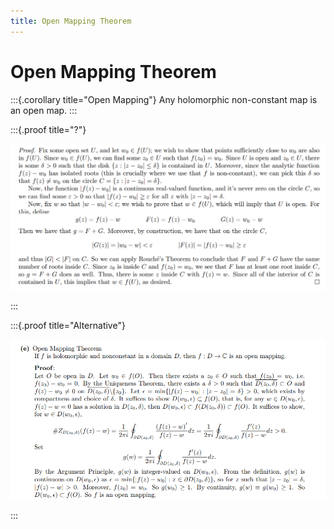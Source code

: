 ```yaml
---
title: Open Mapping Theorem
---
```


# Open Mapping Theorem

:::{.corollary title="Open Mapping"}
Any holomorphic non-constant map is an open map.
:::

:::{.proof title="?"}

![](figures/2021-12-14_16-26-16.png)

:::


:::{.proof title="Alternative"}

![](figures/2021-12-14_17-24-45.png)

:::


